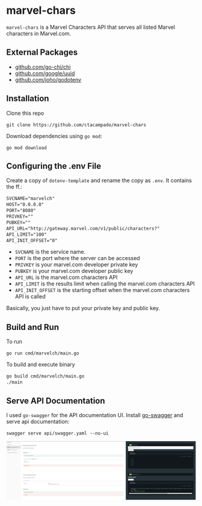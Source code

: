 # marvel-chars
`marvel-chars` is a Marvel Characters API that serves all listed Marvel characters in Marvel.com.

## External Packages
- [github.com/go-chi/chi](github.com/go-chi/chi)
- [github.com/google/uuid](github.com/google/uuid)
- [github.com/joho/godotenv](github.com/joho/godotenv)

## Installation
Clone this repo
```
git clone https://github.com/ctacampado/marvel-chars
```
Download dependencies using `go mod`:
```
go mod download
```
## Configuring the .env File
Create a copy of `dotenv-template` and rename the copy as `.env`. It contains the ff.:
```
SVCNAME="marvelch"
HOST="0.0.0.0"
PORT="8080"
PRIVKEY=""
PUBKEY=""
API_URL="http://gateway.marvel.com/v1/public/characters?"
API_LIMIT="100"
API_INIT_OFFSET="0"
```
- `SVCNAME` is the service name.
- `PORT` is the port where the server can be accessed
- `PRIVKEY` is your marvel.com developer private key
- `PUBKEY` is your marvel.com developer public key
- `API_URL` is the marvel.com characters API
- `API_LIMIT` is the results limit when calling the marvel.com characters API
- `API_INIT_OFFSET` is the starting offset when the marvel.com characters API is called

Basically, you just have to put your private key and public key.
## Build and Run
To run
```
go run cmd/marvelch/main.go
```
To build and execute binary
```
go build cmd/marvelch/main.go
./main
```
## Serve API Documentation
I used `go-swagger` for the API documentation UI. Install [go-swagger](https://goswagger.io/install.html) and serve api documentation:
```
swagger serve api/swagger.yaml --no-ui
```
![img](public/apidoc.PNG)

